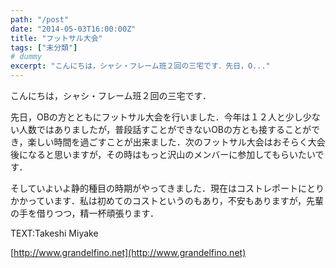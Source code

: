 ```yaml
---
path: "/post"
date: "2014-05-03T16:00:00Z"
title: "フットサル大会"
tags: ["未分類"]
# dummy
excerpt: "こんにちは，シャシ・フレーム班２回の三宅です．先日，O..."
---
```




[](03-1.jpg)

こんにちは，シャシ・フレーム班２回の三宅です．

先日，OBの方とともにフットサル大会を行いました．今年は１２人と少し少ない人数ではありましたが，普段話すことができないOBの方とも接することができ，楽しい時間を過ごすことが出来ました．次のフットサル大会はおそらく大会後になると思いますが，その時はもっと沢山のメンバーに参加してもらいたいです．

そしていよいよ静的種目の時期がやってきました．現在はコストレポートにとりかかっています．私は初めてのコストというのもあり，不安もありますが，先輩の手を借りつつ，精一杯頑張ります．

TEXT:Takeshi Miyake

[http://www.grandelfino.net](http://www.grandelfino.net)

